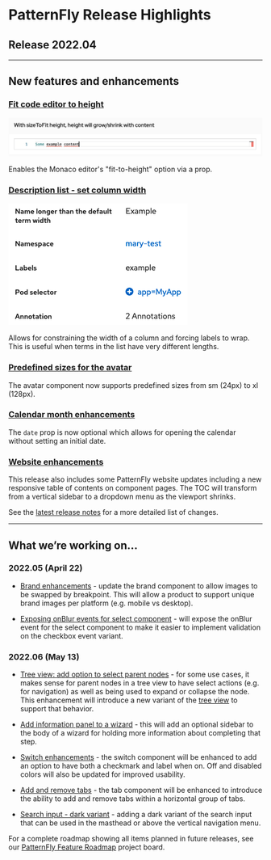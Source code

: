 # PatternFly Release Highlights
## Release 2022.04
----------------------------------------------------------
## New features and enhancements

### [Fit code editor to height](https://v4-archive.patternfly.org/v4/components/code-editor#with-sizetofit-height-height-will-growshrink-with-content)  

![code editor with fit-to-height](./img/fit-to-height.png)

Enables the Monaco editor's "fit-to-height" option via a prop.

### [Description list - set column width](https://v4-archive.patternfly.org/v4/components/description-list#horizontal-using-custom-term-width-modifier)

![description list with custom term width](./img/description-list-term-width.png)

Allows for constraining the width of a column and forcing labels to wrap. This is useful when terms in the list have very different lengths.

### [Predefined sizes for the avatar](https://v4-archive.patternfly.org/v4/components/avatar)

The avatar component now supports predefined sizes from sm (24px) to xl (128px).

### [Calendar month enhancements](https://v4-archive.patternfly.org/v4/components/calendar-month)

The `date` prop is now optional which allows for opening the calendar without setting an initial date.

### [Website enhancements](https://v4-archive.patternfly.org/v4/components/about-modal)
This release also includes some PatternFly website updates including a new responsive table of contents on component pages. The TOC will transform from a vertical sidebar to a dropdown menu as the viewport shrinks.

See the [latest release notes](https://v4-archive.patternfly.org/v4/developer-resources/release-notes) for a more detailed list of changes.

-----------------------------------------------------------------------------

## What we’re working on...

### 2022.05 (April 22)

* [Brand enhancements](https://github.com/patternfly/patternfly-react/issues/5637) - update the brand component to allow images to be swapped by breakpoint. This will allow a product to support unique brand images per platform (e.g. mobile vs desktop).

* [Exposing onBlur events for select component](https://github.com/patternfly/patternfly-react/issues/6882) - will expose the onBlur event for the select component to make it easier to implement validation on the checkbox event variant.

### 2022.06 (May 13)

* [Tree view: add option to select parent nodes](https://github.com/patternfly/patternfly/issues/4724) - for some use cases, it makes sense for parent nodes in a tree view to have select actions (e.g. for navigation) as well as being used to expand or collapse the node. This enhancement will introduce a new variant of the [tree view](https://v4-archive.patternfly.org/v4/components/tree-view) to support that behavior.

* [Add information panel to a wizard](https://github.com/patternfly/patternfly/issues/4611) - this will add an optional sidebar to the body of a wizard for holding more information about completing that step.

* [Switch enhancements](https://github.com/patternfly/patternfly/issues/4755) - the switch component will be enhanced to add an option to have both a checkmark and label when on. Off and disabled colors will also be updated for improved usability.

* [Add and remove tabs](https://github.com/patternfly/patternfly/issues/4757) - the tab component will be enhanced to introduce the ability to add and remove tabs within a horizontal group of tabs.

* [Search input - dark variant](https://github.com/patternfly/patternfly/issues/4705) - adding a dark variant of the search input that can be used in the masthead or above the vertical navigation menu.

For a complete roadmap showing all items planned in future releases, see our [PatternFly Feature Roadmap](https://github.com/orgs/patternfly/projects/4?fullscreen=true) project board.
